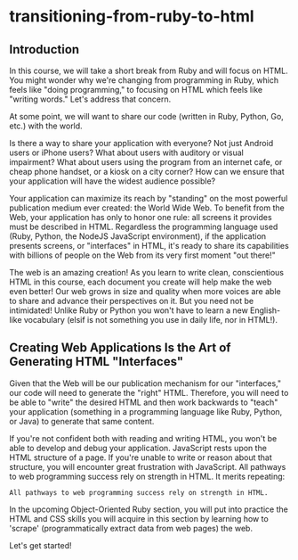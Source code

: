 # transitioning-from-ruby-to-html

## Introduction
In this course, we will take a short break from Ruby and will focus on HTML. You might wonder why we're changing from programming in Ruby, which feels like "doing programming," to focusing on HTML which feels like "writing words." Let's address that concern.

At some point, we will want to share our code (written in Ruby, Python, Go, etc.) with the world.

Is there a way to share your application with everyone? Not just Android users or iPhone users? What about users with auditory or visual impairment? What about users using the program from an internet cafe, or cheap phone handset, or a kiosk on a city corner? How can we ensure that your application will have the widest audience possible?

Your application can maximize its reach by "standing" on the most powerful publication medium ever created: the World Wide Web. To benefit from the Web, your application has only to honor one rule: all screens it provides must be described in HTML. Regardless the programming language used (Ruby, Python, the NodeJS JavaScript environment), if the application presents screens, or "interfaces" in HTML, it's ready to share its capabilities with billions of people on the Web from its very first moment "out there!"

The web is an amazing creation! As you learn to write clean, conscientious HTML in this course, each document you create will help make the web even better! Our web grows in size and quality when more voices are able to share and advance their perspectives on it. But you need not be intimidated! Unlike Ruby or Python you won't have to learn a new English-like vocabulary (elsif is not something you use in daily life, nor in HTML!).

## Creating Web Applications Is the Art of Generating HTML "Interfaces"
Given that the Web will be our publication mechanism for our "interfaces," our code will need to generate the "right" HTML. Therefore, you will need to be able to "write" the desired HTML and then work backwards to "teach" your application (something in a programming language like Ruby, Python, or Java) to generate that same content.

If you're not confident both with reading and writing HTML, you won't be able to develop and debug your application. JavaScript rests upon the HTML structure of a page. If you're unable to write or reason about that structure, you will encounter great frustration with JavaScript. All pathways to web programming success rely on strength in HTML. It merits repeating:

```All pathways to web programming success rely on strength in HTML.```

In the upcoming Object-Oriented Ruby section, you will put into practice the HTML and CSS skills you will acquire in this section by learning how to 'scrape' (programmatically extract data from web pages) the web.

Let's get started!
